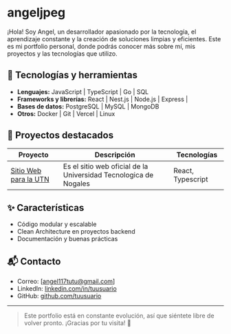 # angeljpeg

¡Hola! Soy Angel, un desarrollador apasionado por la tecnología, el aprendizaje constante y la creación de soluciones limpias y eficientes. Este es mi portfolio personal, donde podrás conocer más sobre mí, mis proyectos y las tecnologías que utilizo.

## 🚀 Tecnologías y herramientas

- **Lenguajes:** JavaScript | TypeScript | Go | SQL
- **Frameworks y librerías:** React | Nest.js | Node.js | Express |
- **Bases de datos:** PostgreSQL | MySQL | MongoDB
- **Otros:** Docker | Git | Vercel | Linux

## 📂 Proyectos destacados

| Proyecto | Descripción | Tecnologías |
|---------|-------------|-------------|
| [Sitio Web para la UTN](enlace) | Es el sitio web oficial de la Universidad Tecnologica de Nogales | React, Typescript |


## ✨ Características

- Código modular y escalable
- Clean Architecture en proyectos backend
- Documentación y buenas prácticas

## 📬 Contacto

- Correo: [angel117tutu@gmail.com]
- LinkedIn: [linkedin.com/in/tuusuario](https://linkedin.com/in/angeljpeg)
- GitHub: [github.com/tuusuario](https://github.com/angeljpeg)

---

> Este portfolio está en constante evolución, así que siéntete libre de volver pronto. ¡Gracias por tu visita! 🙌
